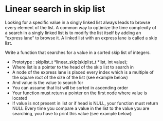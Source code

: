 # Linear search in skip list
Looking for a specific value in a singly linked list always leads to browse every element of the list. A common way to optimize the time complexity of a search in a singly linked list is to modify the list itself by adding an “express lane” to browse it. A linked list with an express lane is called a skip list.

Write a function that searches for a value in a sorted skip list of integers.

-   Prototype : skiplist_t *linear_skip(skiplist_t *list, int value);
-   Where list is a pointer to the head of the skip list to search in
-   A node of the express lane is placed every index which is a multiple of the square root of the size of the list (see example below)
-   And value is the value to search for
-   You can assume that list will be sorted in ascending order
-   Your function must return a pointer on the first node where value is located
-   If value is not present in list or if head is NULL, your function must return NULL
Every time you compare a value in the list to the value you are searching, you have to print this value (see example below)
